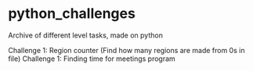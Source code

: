 # python_challenges
Archive of different level tasks, made on python

Challenge 1: Region counter (Find how many regions are made from 0s in file)
Challenge 1: Finding time for meetings program
